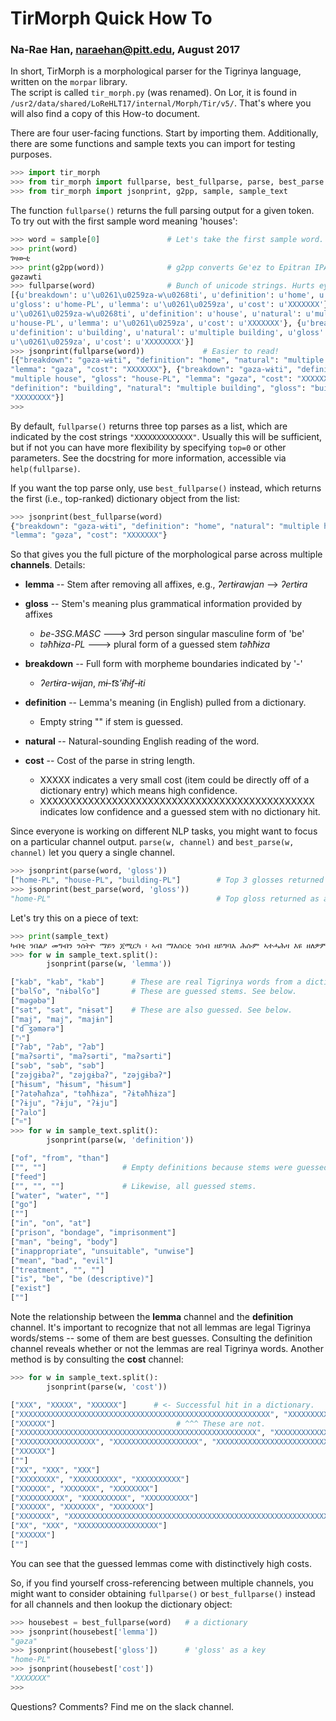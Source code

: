 # TirMorph Quick How To

### Na-Rae Han, naraehan@pitt.edu, August 2017 


In short, TirMorph is a morphological parser for the Tigrinya language, written on the `morpar` library.  
The script is called `tir_morph.py` (was renamed). On Lor, it is found in `/usr2/data/shared/LoReHLT17/internal/Morph/Tir/v5/`. That's where you will also find a copy of this How-to document. 


There are four user-facing functions. Start by importing them. Additionally, there are some functions and sample texts you can import for testing purposes. 

```python
>>> import tir_morph
>>> from tir_morph import fullparse, best_fullparse, parse, best_parse
>>> from tir_morph import jsonprint, g2pp, sample, sample_text
``` 

The function `fullparse()` returns the full parsing output for a given token. To try out with the first sample word meaning 'houses':
```python
>>> word = sample[0]               # Let's take the first sample word.
>>> print(word)
ገዛውቲ                               
>>> print(g2pp(word))              # g2pp converts Ge'ez to Epitran IPA (tir-Ethi-pp mode.)
ɡəzawti
>>> fullparse(word)                # Bunch of unicode strings. Hurts eyes.  
[{u'breakdown': u'\u0261\u0259za-w\u0268ti', u'definition': u'home', u'natural': u'multiple home', 
u'gloss': u'home-PL', u'lemma': u'\u0261\u0259za', u'cost': u'XXXXXXX'}, {u'breakdown': 
u'\u0261\u0259za-w\u0268ti', u'definition': u'house', u'natural': u'multiple house', u'gloss': 
u'house-PL', u'lemma': u'\u0261\u0259za', u'cost': u'XXXXXXX'}, {u'breakdown': u'\u0261\u0259za-w\u0268ti', 
u'definition': u'building', u'natural': u'multiple building', u'gloss': u'building-PL', u'lemma': 
u'\u0261\u0259za', u'cost': u'XXXXXXXX'}]
>>> jsonprint(fullparse(word))             # Easier to read! 
[{"breakdown": "ɡəza-wɨti", "definition": "home", "natural": "multiple home", "gloss": "home-PL", 
"lemma": "ɡəza", "cost": "XXXXXXX"}, {"breakdown": "ɡəza-wɨti", "definition": "house", "natural": 
"multiple house", "gloss": "house-PL", "lemma": "ɡəza", "cost": "XXXXXXX"}, {"breakdown": "ɡəza-wɨti", 
"definition": "building", "natural": "multiple building", "gloss": "building-PL", "lemma": "ɡəza", "cost": 
"XXXXXXXX"}]
>>> 
```
By default, `fullparse()` returns three top parses as a list, which are indicated by the cost strings `"XXXXXXXXXXXXX"`. Usually this will be sufficient, but if not you can have more flexibility by specifying `top=0` or other parameters. See the docstring for more information, accessible via `help(fullparse)`.

If you want the top parse only, use `best_fullparse()` instead, which returns the first (i.e., top-ranked) dictionary object from the list:
```python
>>> jsonprint(best_fullparse(word)
{"breakdown": "ɡəza-wɨti", "definition": "home", "natural": "multiple home", "gloss": "home-PL", 
"lemma": "ɡəza", "cost": "XXXXXXX"}

```
So that gives you the full picture of the morphological parse across multiple **channels**. Details:

+ **lemma** -- Stem after removing all affixes, e.g., _ʔertɨrawjan_ --> _ʔertɨra_
    
+ **gloss** -- Stem's meaning plus grammatical information provided by affixes
   + _be-3SG.MASC_    --->   3rd person singular masculine form of 'be'
   + _təħħɨza-PL_     --->  plural form of a guessed stem _təħħɨza_
             
+ **breakdown** -- Full form with morpheme boundaries indicated by '-'
   + _ʔertɨra-wɨjan_, _mɨ-t͡sʼɨħɨf-ɨti_
    
+ **definition** -- Lemma's meaning (in English) pulled from a dictionary.
   + Empty string "" if stem is guessed. 

+ **natural** -- Natural-sounding English reading of the word. 

+ **cost** -- Cost of the parse in string length. 
  + XXXXX indicates a very small cost (item could be directly off of a dictionary entry) which means high confidence. 
  + XXXXXXXXXXXXXXXXXXXXXXXXXXXXXXXXXXXXXXXXXXXXXX indicates low confidence and a guessed stem with no dictionary hit. 

Since everyone is working on different NLP tasks, you might want to focus on a particular channel output. `parse(w, channel)` and `best_parse(w, channel)` let you query a single channel. 

```python
>>> jsonprint(parse(word, 'gloss'))
["home-PL", "house-PL", "building-PL"]        # Top 3 glosses returned as a list. PL means 'plural'. 
>>> jsonprint(best_parse(word, 'gloss'))
"home-PL"                                     # Top gloss returned as a string
```

Let's try this on a piece of text:

```python
>>> print(sample_text)
ካብቲ ንበልዖ መግብን ንሰትዮ ማይን ጀሚርካ ፡ ኣብ ማእሰርቲ ንሰብ ዘይግባእ ሕሱም ኣተሓሕዛ እዩ ዘለዎም ።
>>> for w in sample_text.split(): 
        jsonprint(parse(w, 'lemma'))

["kab", "kab", "kab"]      # These are real Tigrinya words from a dictionary. 
["bəlʕo", "nɨbəlʕo"]       # These are guessed stems. See below. 
["məɡəbə"]
["sət", "sət", "nɨsət"]    # These are also guessed. See below. 
["maj", "maj", "majɨn"]
["d͡ʒəmərə"]
["፡"]
["ʔab", "ʔab", "ʔab"]
["maʔsərti", "maʔsərti", "maʔsərti"]
["səb", "səb", "səb"]
["zəjɡɨbaʔ", "zəjɡɨbaʔ", "zəjɡɨbaʔ"]
["ħɨsum", "ħɨsum", "ħɨsum"]
["ʔatəħaħza", "təħħɨza", "ʔɨtəħħɨza"]
["ʔɨju", "ʔɨju", "ʔɨju"]
["ʔalo"]
["።"]
>>> for w in sample_text.split(): 
        jsonprint(parse(w, 'definition'))

["of", "from", "than"]  
["", ""]                 # Empty definitions because stems were guessed. 
["feed"]
["", "", ""]             # Likewise, all guessed stems. 
["water", "water", ""]
["go"]
[""]
["in", "on", "at"]
["prison", "bondage", "imprisonment"]
["man", "being", "body"]
["inappropriate", "unsuitable", "unwise"]
["mean", "bad", "evil"]
["treatment", "", ""]
["is", "be", "be (descriptive)"]
["exist"]
[""]
```

Note the relationship between the **lemma** channel and the **definition** channel. It's important to recognize that not all lemmas are legal Tigrinya words/stems -- some of them are best guesses. Consulting the definition channel reveals whether or not the lemmas are real Tigrinya words. Another method is by consulting the **cost** channel: 

```python
>>> for w in sample_text.split(): 
        jsonprint(parse(w, 'cost'))

["XXX", "XXXXX", "XXXXXX"]      # <- Successful hit in a dictionary. 
["XXXXXXXXXXXXXXXXXXXXXXXXXXXXXXXXXXXXXXXXXXXXXXXXXXXXXXXX", "XXXXXXXXXXXXXXXXXXXXXXXXXXXXXXXXXXXXXXXXXXXXXXXXXXXXXXXXXX"]
["XXXXXX"]                           # ^^^ These are not. 
["XXXXXXXXXXXXXXXXXXXXXXXXXXXXXXXXXXXXXXXXXXXXXXXXXXXXX", "XXXXXXXXXXXXXXXXXXXXXXXXXXXXXXXXXXXXXXXXXXXXXXXXXXXXXX", "XXXXXXXXXXXXXXXXXXXXXXXXXXXXXXXXXXXXXXXXXXXXXXXXXXXXXXX"]
["XXXXXXXXXXXXXXXXX", "XXXXXXXXXXXXXXXXXXX", "XXXXXXXXXXXXXXXXXXXXXXXXXXXXXXXXXXXXXXXXXXXXXXXXXXXXXXX"]
["XXXXXX"]
[""]
["XX", "XXX", "XXX"]
["XXXXXXXX", "XXXXXXXXXX", "XXXXXXXXXX"]
["XXXXXX", "XXXXXXX", "XXXXXXXX"]
["XXXXXXXXXX", "XXXXXXXXXX", "XXXXXXXXXX"]
["XXXXXX", "XXXXXXX", "XXXXXXX"]
["XXXXXXX", "XXXXXXXXXXXXXXXXXXXXXXXXXXXXXXXXXXXXXXXXXXXXXXXXXXXXXXXXXXXXX", "XXXXXXXXXXXXXXXXXXXXXXXXXXXXXXXXXXXXXXXXXXXXXXXXXXXXXXXXXXXXXX"]
["XX", "XXX", "XXXXXXXXXXXXXXXXXX"]
["XXXXXX"]
[""]
```
You can see that the guessed lemmas come with distinctively high costs. 

So, if you find yourself cross-referencing between multiple channels, you might want to consider obtaining `fullparse()` or `best_fullparse()` instead for all channels and then lookup the dictionary object:

```python
>>> housebest = best_fullparse(word)   # a dictionary
>>> jsonprint(housebest['lemma'])      
"ɡəza"
>>> jsonprint(housebest['gloss'])      # 'gloss' as a key
"home-PL"
>>> jsonprint(housebest['cost'])
"XXXXXXX"
>>> 
```

Questions? Comments? Find me on the slack channel. 

            

